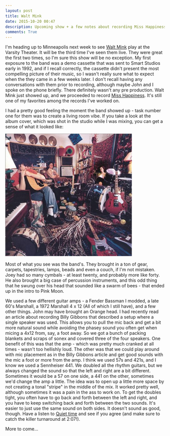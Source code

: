```yaml
---
layout: post
title: Walt Mink
date: 2015-10-20 00:47 
description: Upcoming show + a few notes about recording Miss Happiness 
comments: True
---
```


I'm heading up to Minneapolis next week to see [Walt Mink](http://www.ciceron.com/events/ciceron-celebrates-going-platinum-with-walt-mink/) play at the Varsity Theater. It will be the third time I've seen them live. They were great the first two times, so I'm sure this show will be no exception. My first exposure to the band was a demo cassette that was sent to Smart Studios early in 1992, and if I recall correctly, the cassette didn't present the most compelling picture of their music, so I wasn't really sure what to expect when the they came in a few weeks later. I don't recall having any conversations with them prior to recording, although maybe John and I spoke on the phone briefly. There definitely wasn't any pre production. Walt Mink just showed up, and we proceeded to record [Miss Happiness](https://en.wikipedia.org/wiki/Miss_Happiness). It's still one of my favorites among the records I've worked on. 

I had a pretty good feeling the moment the band showed up - task number one for them was to create a living room vibe. If you take a look at the album cover, which was shot in the studio while I was mixing, you can get a sense of what it looked like:

![Walt Mink - Miss Happiness](/img/waltminkLarge.jpg)

Most of what you see was the band's. They brought in a ton of gear, carpets, tapestries, lamps, beads and even a couch, if I'm not mistaken. Joey had so many cymbals - at least twenty, and probably more like forty. He also brought a big case of percussion instruments, and this odd thing that he swung over his head that sounded like a swarm of bees - that ended up in the intro to Pink Moon. 

We used a few different guitar amps - a Fender Bassman I modded, a late 60's Marshall, a 1972 Marshall 4 x 12 (All of which I still have), and a few other things. John may have brought an Orange head. I had recently read an article about recording Billy Gibbons that described a setup where a single speaker was used. This allows you to pull the mic back and get a bit more natural sound while avoiding the phasey sound you often get when micing a 4x12 from, say, a foot away. So we got a bunch of packing blankets and scraps of sonex and covered three of the four speakers. One benefit of this was that the amp - which was pretty much cranked at all times - wasn't too hellishly loud. The other was that we could play around with mic placement as in the Billy Gibbons article and get good sounds with the mic a foot or more from the amp. I think we used 57s and 421s, and I know we used a Sennheiser 441. We doubled all the rhythm guitars, but we always changed the sound so that the left and right are a bit different. Sometimes it would be a 57 on one side, a 441 on the other, sometimes we'd change the amp a little. The idea was to open up a little more space by not creating a tonal "stripe" in the middle of the mix. It worked pretty well, although sometimes it was a pain in the ass to work on. To get the doubles tight, you often have to go back and forth between the left and right, and you have to keep switching back and forth between the two sounds. It's easier to just use the same sound on both sides. It doesn't sound as good, though. Have a listen to [Quiet time](https://www.youtube.com/watch?v=pANIe5sKPt8) and see if you agree (and make sure to catch the killer turnaround at 2:07!).

More to come...

 